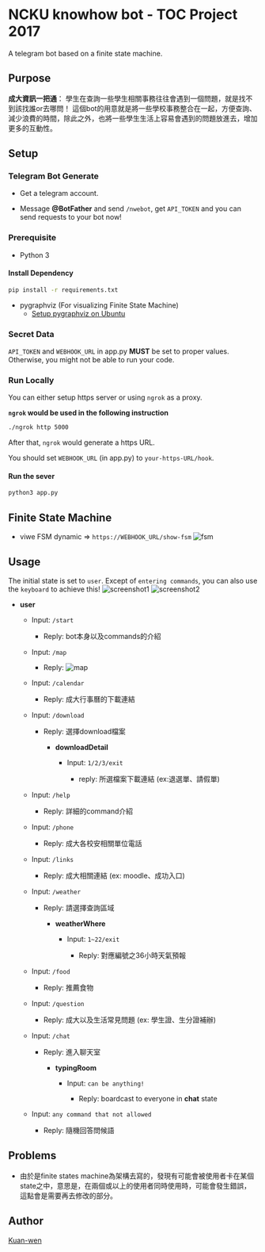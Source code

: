 # NCKU knowhow bot - TOC Project 2017

A telegram bot based on a finite state machine.

## Purpose
**成大資訊一把通**： 學生在查詢一些學生相關事務往往會遇到一個問題，就是找不到該找誰or去哪問！ 這個bot的用意就是將一些學校事務整合在一起，方便查詢、減少浪費的時間，除此之外，也將一些學生生活上容易會遇到的問題放進去，增加更多的互動性。

## Setup

### Telegram Bot Generate

* Get a telegram account.

*  Message **@BotFather** and send `/nwebot`, get `API_TOKEN` and you can send requests to your bot now!


### Prerequisite
* Python 3

#### Install Dependency
```sh
pip install -r requirements.txt
```

* pygraphviz (For visualizing Finite State Machine)
    * [Setup pygraphviz on Ubuntu](http://www.jianshu.com/p/a3da7ecc5303)

### Secret Data

`API_TOKEN` and `WEBHOOK_URL` in app.py **MUST** be set to proper values.
Otherwise, you might not be able to run your code.

### Run Locally
You can either setup https server or using `ngrok` as a proxy.

**`ngrok` would be used in the following instruction**

```sh
./ngrok http 5000
```

After that, `ngrok` would generate a https URL.

You should set `WEBHOOK_URL` (in app.py) to `your-https-URL/hook`.

#### Run the sever

```sh
python3 app.py
```

## Finite State Machine
* viwe FSM dynamic => `https://WEBHOOK_URL/show-fsm`
![fsm](./img/show-fsm.png)


## Usage
The initial state is set to `user`.
Except of `entering commands`, you can also use the `keyboard` to achieve this!
![screenshot1](./img/screenshot1.jpg)
![screenshot2](./img/screenshot2.jpg)



* **user**
    * Input: `/start`
        * Reply: bot本身以及commands的介紹
        
	* Input: `/map`
		* Reply: ![map](./img/map.jpg)

	* Input: `/calendar`
		* Reply: 成大行事曆的下載連結
		
	* Input: `/download`
		* Reply: 選擇download檔案

            * **downloadDetail**
             
                * Input: `1/2/3/exit`
                
                    * reply: 所選檔案下載連結 (ex:退選單、請假單)
		
	* Input: `/help`
		* Reply: 詳細的command介紹
		
	* Input: `/phone`
		* Reply: 成大各校安相關單位電話
		
	* Input: `/links`
		* Reply: 成大相關連結 (ex: moodle、成功入口)
		
	* Input: `/weather`
		* Reply: 請選擇查詢區域
		
            * **weatherWhere**
             
                * Input: `1~22/exit`
                
                    * Reply: 對應編號之36小時天氣預報
	
    * Input: `/food`
		* Reply: 推薦食物
	
    * Input: `/question`
		* Reply: 成大以及生活常見問題 (ex: 學生證、生分證補辦)
	
    * Input: `/chat`
		* Reply: 進入聊天室
		    
            * **typingRoom**
                
                * Input: `can be anything!`
                    
                    * Reply: boardcast to everyone in **chat** state

    * Input: `any command that not allowed`
        * Reply: 隨機回答問候語
## Problems

* 由於是finite states machine為架構去寫的，發現有可能會被使用者卡在某個state之中，意思是，在兩個或以上的使用者同時使用時，可能會發生錯誤，這點會是需要再去修改的部分。

## Author
[Kuan-wen](https://github.com/winone520)